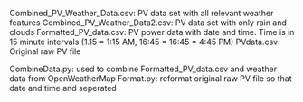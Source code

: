 Combined_PV_Weather_Data.csv: PV data set with all relevant weather features
Combined_PV_Weather_Data2.csv: PV data set with only rain and clouds
Formatted_PV_data.csv: PV power data with date and time. Time is in 15 minute intervals (1.15 = 1:15 AM, 16:45 = 16:45 = 4:45 PM)
PVdata.csv: Original raw PV file

CombineData.py: used to combine Formatted_PV_data.csv and weather data from OpenWeatherMap
Format.py: reformat original raw PV file so that date and time and seperated
